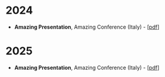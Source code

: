 
<!-- README.md is generated from README.Rmd. Please edit that file -->

# 2024

- **Amazing Presentation**, Amazing Conference (Italy) -
  \[[pdf](2025-01-11_conference/2025-01-11_conference.pdf)\]

# 2025

- **Amazing Presentation**, Amazing Conference (Italy) -
  \[[pdf](2024-01-05_conference/2024-01-05_conference.pdf)\]
